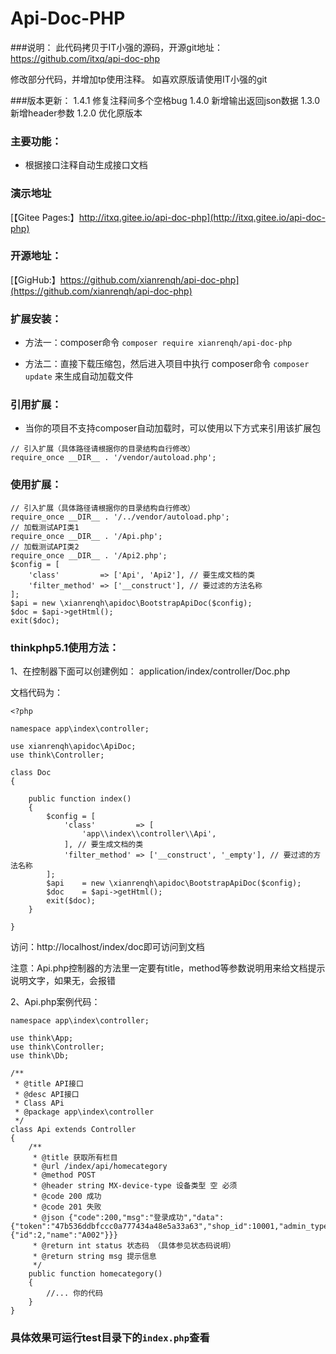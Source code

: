 # Api-Doc-PHP
###说明：
此代码拷贝于IT小强的源码，开源git地址：https://github.com/itxq/api-doc-php

修改部分代码，并增加tp使用注释。
如喜欢原版请使用IT小强的git

###版本更新：
    1.4.1 修复注释间多个空格bug 
    1.4.0 新增输出返回json数据 
    1.3.0 新增header参数 
    1.2.0 优化原版本 

### 主要功能：

+ 根据接口注释自动生成接口文档

### 演示地址

[【Gitee Pages:】http://itxq.gitee.io/api-doc-php](http://itxq.gitee.io/api-doc-php)

### 开源地址：

[【GigHub:】https://github.com/xianrenqh/api-doc-php](https://github.com/xianrenqh/api-doc-php)
    
### 扩展安装：

+ 方法一：composer命令 `composer require xianrenqh/api-doc-php`

+ 方法二：直接下载压缩包，然后进入项目中执行 composer命令 `composer update` 来生成自动加载文件

### 引用扩展：

+ 当你的项目不支持composer自动加载时，可以使用以下方式来引用该扩展包

```
// 引入扩展（具体路径请根据你的目录结构自行修改）
require_once __DIR__ . '/vendor/autoload.php';
```

### 使用扩展：

```
// 引入扩展（具体路径请根据你的目录结构自行修改）
require_once __DIR__ . '/../vendor/autoload.php';
// 加载测试API类1
require_once __DIR__ . '/Api.php';
// 加载测试API类2
require_once __DIR__ . '/Api2.php'; 
$config = [
    'class'         => ['Api', 'Api2'], // 要生成文档的类
    'filter_method' => ['__construct'], // 要过滤的方法名称
];
$api = new \xianrenqh\apidoc\BootstrapApiDoc($config);
$doc = $api->getHtml();
exit($doc);
```
### thinkphp5.1使用方法：
1、在控制器下面可以创建例如：
application/index/controller/Doc.php

文档代码为：
~~~
<?php

namespace app\index\controller;

use xianrenqh\apidoc\ApiDoc;
use think\Controller;

class Doc
{

    public function index()
    {
        $config = [
            'class'         => [
                'app\\index\\controller\\Api',
            ], // 要生成文档的类
            'filter_method' => ['__construct', '_empty'], // 要过滤的方法名称
        ];
        $api    = new \xianrenqh\apidoc\BootstrapApiDoc($config);
        $doc    = $api->getHtml();
        exit($doc);
    }

}
~~~
访问：http://localhost/index/doc即可访问到文档

注意：Api.php控制器的方法里一定要有title，method等参数说明用来给文档提示说明文字，如果无，会报错

2、Api.php案例代码：
~~~
namespace app\index\controller;

use think\App;
use think\Controller;
use think\Db;

/**
 * @title API接口
 * @desc API接口
 * Class APi
 * @package app\index\controller
 */
class Api extends Controller
{
    /**
     * @title 获取所有栏目
     * @url /index/api/homecategory
     * @method POST
     * @header string MX-device-type 设备类型 空 必须
     * @code 200 成功
     * @code 201 失败
     * @json {"code":200,"msg":"登录成功","data":{"token":"47b536ddbfccc0a777434a48e5a33a63","shop_id":10001,"admin_type":1,"user":{"id":2,"name":"A002"}}}
     * @return int status 状态码 （具体参见状态码说明）
     * @return string msg 提示信息
     */
    public function homecategory()
    {
        //... 你的代码
    }
}
~~~

### 具体效果可运行test目录下的`index.php`查看